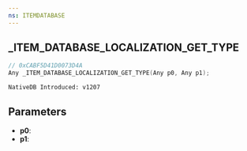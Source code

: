 ```yaml
---
ns: ITEMDATABASE
---
```

## _ITEM_DATABASE_LOCALIZATION_GET_TYPE

```c
// 0xCABF5D41D0073D4A
Any _ITEM_DATABASE_LOCALIZATION_GET_TYPE(Any p0, Any p1);
```

```
NativeDB Introduced: v1207
```

## Parameters
* **p0**:
* **p1**:
